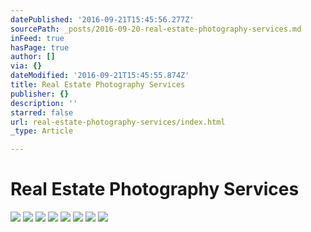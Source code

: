 ```yaml
---
datePublished: '2016-09-21T15:45:56.277Z'
sourcePath: _posts/2016-09-20-real-estate-photography-services.md
inFeed: true
hasPage: true
author: []
via: {}
dateModified: '2016-09-21T15:45:55.874Z'
title: Real Estate Photography Services
publisher: {}
description: ''
starred: false
url: real-estate-photography-services/index.html
_type: Article

---
```

# Real Estate Photography Services
![](https://the-grid-user-content.s3-us-west-2.amazonaws.com/e733caee-a30b-47a2-afc9-e1b6ecac344d.jpg)
![](https://the-grid-user-content.s3-us-west-2.amazonaws.com/2d01295b-6abb-4a25-b0e8-cbd08d82e6a6.jpg)
![](https://the-grid-user-content.s3-us-west-2.amazonaws.com/d72f464e-a6eb-4320-9b47-bc37c32539a7.jpg)
![](https://imgflo.herokuapp.com/graph/2b2431f8e7ba7b0/0d7d220ab9d4c4f89de526dcc780d4af/croprotate.jpg?cropheight=3334&cropwidth=5979&degrees=0&input=https%3A%2F%2Fthe-grid-user-content.s3-us-west-2.amazonaws.com%2F76076c48-3a03-4184-97dd-3493e25243da.jpg&x=0&y=0)
![](https://the-grid-user-content.s3-us-west-2.amazonaws.com/a5e792ec-571a-47f2-bad8-c2aeb890a6bd.jpg)
![](https://the-grid-user-content.s3-us-west-2.amazonaws.com/b266a452-9d97-46e6-a08c-68036a060e92.jpg)
![](https://the-grid-user-content.s3-us-west-2.amazonaws.com/9a2077f5-49ed-421e-85a7-a6221544d4a7.jpg)
![](https://the-grid-user-content.s3-us-west-2.amazonaws.com/ee4a23bc-8abb-4e4f-9f08-9315b0447171.jpg)